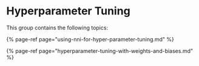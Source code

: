 # Hyperparameter Tuning

This group contains the following topics:

{% page-ref page="using-nni-for-hyper-parameter-tuning.md" %}

{% page-ref page="hyperparameter-tuning-with-weights-and-biases.md" %}



